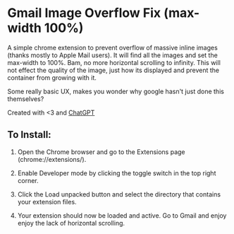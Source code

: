 # Gmail Image Overflow Fix (max-width 100%)

A simple chrome extension to prevent overflow of massive inline images (thanks mostly to Apple Mail users). It will find all the images and set the max-width to 100%. Bam, no more horizontal scrolling to infinity. This will not effect the quality of the image, just how its displayed and prevent the container from growing with it.

Some really basic UX, makes you wonder why google hasn't just done this themselves?

Created with <3 and [ChatGPT](https://chat.openai.com/)

## To Install:

1. Open the Chrome browser and go to the Extensions page (chrome://extensions/).

2. Enable Developer mode by clicking the toggle switch in the top right corner.

3. Click the Load unpacked button and select the directory that contains your extension files.

4. Your extension should now be loaded and active. Go to Gmail and enjoy enjoy the lack of horizontal scrolling.